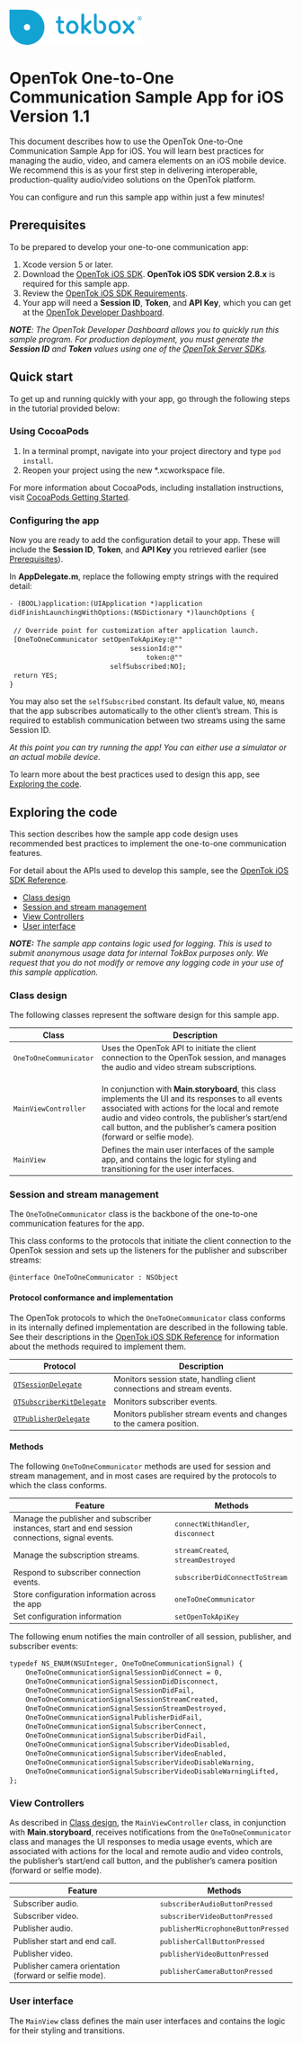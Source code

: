 ![logo](../../tokbox-logo.png)

# OpenTok One-to-One Communication Sample App for iOS<br/>Version 1.1

This document describes how to use the OpenTok One-to-One Communication Sample App for iOS. You will learn best practices for managing the audio, video, and camera elements on an iOS mobile device. We recommend this is as your first step in delivering interoperable, production-quality audio/video solutions on the OpenTok platform. 

You can configure and run this sample app within just a few minutes!

## Prerequisites

To be prepared to develop your one-to-one communication app:

1. Xcode version 5 or later.
2. Download the [OpenTok iOS SDK](https://tokbox.com/developer/sdks/ios/). **OpenTok iOS SDK version 2.8.x** is required for this sample app.
3. Review the [OpenTok iOS SDK Requirements](https://tokbox.com/developer/sdks/ios/).
4. Your app will need a **Session ID**, **Token**, and **API Key**, which you can get at the [OpenTok Developer Dashboard](https://dashboard.tokbox.com/).

_**NOTE**: The OpenTok Developer Dashboard allows you to quickly run this sample program. For production deployment, you must generate the **Session ID** and **Token** values using one of the [OpenTok Server SDKs](https://tokbox.com/developer/sdks/server/)._

## Quick start

To get up and running quickly with your app, go through the following steps in the tutorial provided below:

### Using CocoaPods
1. In a terminal prompt, navigate into your project directory and type `pod install`.
2. Reopen your project using the new *.xcworkspace file.

For more information about CocoaPods, including installation instructions, visit [CocoaPods Getting Started](https://guides.cocoapods.org/using/getting-started.html#getting-started).

### Configuring the app
Now you are ready to add the configuration detail to your app. These will include the **Session ID**, **Token**, and **API Key** you retrieved earlier (see [Prerequisites](#prerequisites)).

In **AppDelegate.m**, replace the following empty strings with the required detail:


   ```objc
- (BOOL)application:(UIApplication *)application didFinishLaunchingWithOptions:(NSDictionary *)launchOptions {

    // Override point for customization after application launch.    
    [OneToOneCommunicator setOpenTokApiKey:@""
                                 sessionId:@""
                                     token:@""
                            selfSubscribed:NO];
  	return YES;
}
   ```


You may also set the `selfSubscribed` constant. Its default value, `NO`, means that the app subscribes automatically to the other client’s stream. This is required to establish communication between two streams using the same Session ID.

_At this point you can try running the app! You can either use a simulator or an actual mobile device._

To learn more about the best practices used to design this app, see [Exploring the code](#exploring-the-code).


## Exploring the code

This section describes how the sample app code design uses recommended best practices to implement the one-to-one communication features. 

For detail about the APIs used to develop this sample, see the [OpenTok iOS SDK Reference](https://tokbox.com/developer/sdks/ios/reference/).

  - [Class design](#class-design)
  - [Session and stream management](#session-and-stream-management)
  - [View Controllers](#view-controllers)
  - [User interface](#user-interface)

_**NOTE:** The sample app contains logic used for logging. This is used to submit anonymous usage data for internal TokBox purposes only. We request that you do not modify or remove any logging code in your use of this sample application._

### Class design

The following classes represent the software design for this sample app.

| Class        | Description  |
| ------------- | ------------- |
| `OneToOneCommunicator`   | Uses the OpenTok API to initiate the client connection to the OpenTok session, and manages the audio and video stream subscriptions.  |
| `MainViewController`   | <br/>In conjunction with **Main.storyboard**, this class implements the UI and its responses to all events associated with actions for the local and remote audio and video controls, the publisher’s start/end call button, and the publisher’s camera position (forward or selfie mode).   |
| `MainView`  | Defines the main user interfaces of the sample app, and contains the logic for styling and transitioning for the user interfaces. <br/> |


### Session and stream management

The `OneToOneCommunicator` class is the backbone of the one-to-one communication features for the app. 

This class conforms to the protocols that initiate the client connection to the OpenTok session and sets up the listeners for the publisher and subscriber streams:

```objc
@interface OneToOneCommunicator : NSObject
```

#### Protocol conformance and implementation

The OpenTok protocols to which the `OneToOneCommunicator` class conforms in its internally defined implementation are described in the following table. See their descriptions in the [OpenTok iOS SDK Reference](https://tokbox.com/developer/sdks/ios/reference/) for information about the methods required to implement them. 


| Protocol        | Description  |
| ------------- | ------------- |
| [`OTSessionDelegate`](https://tokbox.com/developer/sdks/android/reference/com/opentok/android/Session.SessionListener.html)   | Monitors session state, handling client connections and stream events. |
| [`OTSubscriberKitDelegate`](https://tokbox.com/developer/sdks/ios/reference/Protocols/OTSubscriberKitDelegate.html)      | Monitors subscriber events.  |
| [`OTPublisherDelegate`](https://tokbox.com/developer/sdks/ios/reference/Protocols/OTPublisherDelegate.html) | Monitors publisher stream events and changes to the camera position.  |


#### Methods

The following `OneToOneCommunicator` methods are used for session and stream management, and in most cases are required by the protocols to which the class conforms.

| Feature        | Methods  |
| ------------- | ------------- |
| Manage the publisher and subscriber instances, start and end session connections, signal events.   | `connectWithHandler`, `disconnect`|
| Manage the subscription streams.      | `streamCreated`, `streamDestroyed` |
| Respond to subscriber connection events. | `subscriberDidConnectToStream`  |
| Store configuration information across the app | `oneToOneCommunicator` |
| Set configuration information | `setOpenTokApiKey` |


The following enum notifies the main controller of all session, publisher, and subscriber events:

```objc
typedef NS_ENUM(NSUInteger, OneToOneCommunicationSignal) {
    OneToOneCommunicationSignalSessionDidConnect = 0,
    OneToOneCommunicationSignalSessionDidDisconnect,
    OneToOneCommunicationSignalSessionDidFail,
    OneToOneCommunicationSignalSessionStreamCreated,
    OneToOneCommunicationSignalSessionStreamDestroyed,
    OneToOneCommunicationSignalPublisherDidFail,
    OneToOneCommunicationSignalSubscriberConnect,
    OneToOneCommunicationSignalSubscriberDidFail,
    OneToOneCommunicationSignalSubscriberVideoDisabled,
    OneToOneCommunicationSignalSubscriberVideoEnabled,
    OneToOneCommunicationSignalSubscriberVideoDisableWarning,
    OneToOneCommunicationSignalSubscriberVideoDisableWarningLifted,
};
```

### View Controllers

As described in [Class design](#class-design), the `MainViewController` class, in conjunction with **Main.storyboard**, receives notifications from the `OneToOneCommunicator` class and manages the UI responses to media usage events, which are associated with actions for the local and remote audio and video controls, the publisher’s start/end call button, and the publisher’s camera position (forward or selfie mode).

| Feature       | Methods       |
| ------------- | ------------- |
| Subscriber audio.   | `subscriberAudioButtonPressed` |
| Subscriber video.   | `subscriberVideoButtonPressed`  |
| Publisher audio.      | `publisherMicrophoneButtonPressed`  |
| Publisher start and end call. | `publisherCallButtonPressed `  |
| Publisher video. | `publisherVideoButtonPressed`  |
| Publisher camera orientation (forward or selfie mode). | `publisherCameraButtonPressed`  |



### User interface

The `MainView` class defines the main user interfaces and contains the logic for their styling and transitions.

